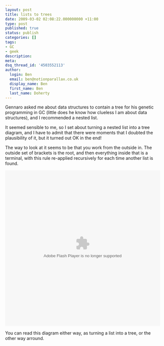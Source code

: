 ```yaml
---
layout: post
title: lists to trees
date: 2009-03-02 02:08:22.000000000 +11:00
type: post
published: true
status: publish
categories: []
tags:
- GC
- geek
description:
meta:
dsq_thread_id: '4503552113'
author:
  login: Ben
  email: ben@notionparallax.co.uk
  display_name: Ben
  first_name: Ben
  last_name: Doherty
---
```

<p>Gennaro asked me about data structures to contain a tree for his genetic programming in GC (little does he know how clueless I am about data structures), and I recommended a nested list.</p>
<p>It seemed sensible to me, so I set about turning a nested list into a tree diagram, and I have to admit that there were moments that I doubted the plausibility of it, but it turned out OK in the end!</p>
<p>The way to look at it seems to be that you work from the outside in. The outside set of brackets is the root, and then everything inside that is a terminal, with this rule re-applied recursively for each time another list is found.</p>
<p><embed src="Images/list-to-tree.swf" type="application/x-shockwave-flash" pluginspage="http://www.macromedia.com/shockwave/download/" width="500" height="500"></embed></p>
<p>You can read this diagram either way, as turning a list into a tree, or the other way arround.</p>
